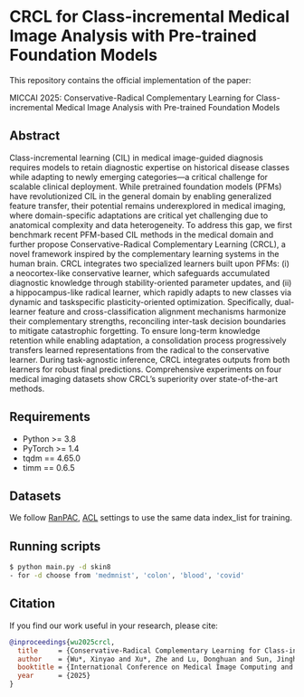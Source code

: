 # CRCL for Class-incremental Medical Image Analysis with Pre-trained Foundation Models
This repository contains the official implementation of the paper:

MICCAI 2025: Conservative-Radical Complementary Learning for Class-incremental Medical Image Analysis with Pre-trained Foundation Models

## Abstract 
Class-incremental learning (CIL) in medical image-guided diagnosis requires models to retain diagnostic expertise on historical disease classes while adapting to newly emerging categories—a critical challenge for scalable clinical deployment. While pretrained foundation models (PFMs) have revolutionized CIL in the general domain by enabling generalized feature transfer, their potential remains underexplored in medical imaging, where domain-specific adaptations are critical yet challenging due to anatomical complexity and data heterogeneity. To address this gap, we first benchmark recent PFM-based CIL methods in the medical domain and further propose Conservative-Radical Complementary Learning (CRCL), a novel framework inspired by the complementary learning systems in the human brain. CRCL integrates two specialized learners built upon PFMs: (i) a neocortex-like conservative learner, which safeguards accumulated diagnostic knowledge through stability-oriented parameter updates, and (ii) a hippocampus-like radical learner, which rapidly adapts to new classes via dynamic and taskspecific plasticity-oriented optimization. Specifically, dual-learner feature and cross-classification alignment mechanisms harmonize their complementary strengths, reconciling inter-task decision boundaries to mitigate catastrophic forgetting. To ensure long-term knowledge retention while enabling adaptation, a consolidation process progressively transfers learned representations from the radical to the conservative learner. During task-agnostic inference, CRCL integrates outputs from both learners for robust final predictions. Comprehensive experiments on four medical imaging datasets show CRCL’s superiority over state-of-the-art methods.

## Requirements
- Python >= 3.8  
- PyTorch >= 1.4 
- tqdm == 4.65.0
- timm == 0.6.5

## Datasets
We follow [RanPAC](https://github.com/McDonnell-Research-Lab/RanPAC/tree/main), [ACL](https://github.com/GiantJun/CL_Pytorch/tree/main) settings to use the same data index_list for training.

## Running scripts
```bash
$ python main.py -d skin8
- for -d choose from 'medmnist', 'colon', 'blood', 'covid'
```

## Citation 
If you find our work useful in your research, please cite:
```bibtex
@inproceedings{wu2025crcl,
  title     = {Conservative-Radical Complementary Learning for Class-incremental Medical Image Analysis with Pre-trained Foundation Models},
  author    = {Wu*, Xinyao and Xu*, Zhe and Lu, Donghuan and Sun, Jinghan and Liu, Hong and Shakil, Sadia and Ma, Jiawei and Zheng, Yefeng and Tong, Raymond},
  booktitle = {International Conference on Medical Image Computing and Computer-Assisted Intervention (MICCAI)},
  year      = {2025}
}
```
